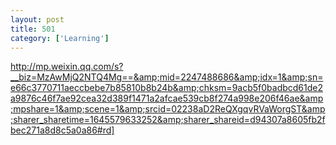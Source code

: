 ```yaml
---
layout: post
title: 501
category: ['Learning']
---
```


http://mp.weixin.qq.com/s?__biz=MzAwMjQ2NTQ4Mg==&amp;mid=2247488686&amp;idx=1&amp;sn=e66c3770711aeccbebe7b85810b8b24b&amp;chksm=9acb5f0badbcd61de2a9876c46f7ae92cea32d389f1471a2afcae539cb8f274a998e206f46ae&amp;mpshare=1&amp;scene=1&amp;srcid=02238aD2ReQXgqvRVaWorgST&amp;sharer_sharetime=1645579633252&amp;sharer_shareid=d94307a8605fb2fbec271a8d8c5a0a86#rd]



